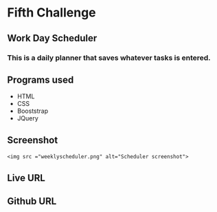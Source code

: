 # Fifth Challenge

##  Work Day Scheduler
### This is a daily planner that saves whatever tasks is entered.

## Programs used

  * HTML
  * CSS
  * Booststrap
  * JQuery

  ## Screenshot
    <img src ="weeklyscheduler.png" alt="Scheduler screenshot">

  ## Live URL

  ## Github URL

